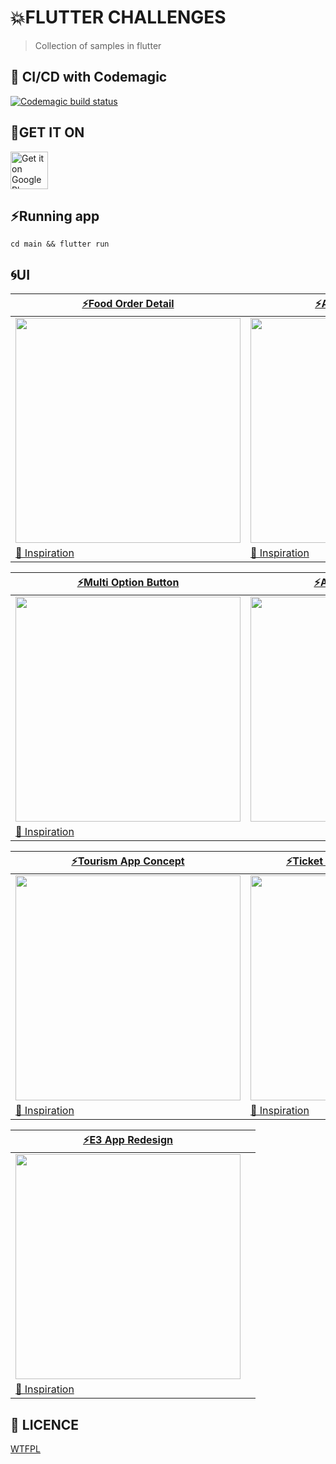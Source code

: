 # 💥FLUTTER CHALLENGES

> Collection of samples in flutter

## 🚀 CI/CD with Codemagic

[![Codemagic build status](https://api.codemagic.io/apps/5d06f17537a0955aad262769/5df938edfd2c8541ccd194d5/status_badge.svg)](https://codemagic.io/apps/5d06f17537a0955aad262769/5df938edfd2c8541ccd194d5/latest_build)

## 📱GET IT ON

<a href='https://play.google.com/store/apps/details?id=com.arleyhr.flutter_challenges&pcampaignid=MKT-Other-global-all-co-prtnr-py-PartBadge-Mar2515-1'><img alt='Get it on Google Play' src='https://play.google.com/intl/en_us/badges/images/generic/en_badge_web_generic.png' height='60'/></a>

## ⚡️Running app

    cd main && flutter run


## 🌀UI


|[⚡️Food Order Detail](lib/apps/restaurant_details_review)|[⚡️App for Collectors](lib/apps/app_for_collectors)|
|--|--|
|<img src='https://res.cloudinary.com/arleyhr/image/upload/v1578174517/flutter/restaurant-reviews_vyzrgd.jpg' width='360' />|<img src='https://res.cloudinary.com/arleyhr/image/upload/v1578174158/flutter/demo-app-for-collectors_wgc5gt.gif' width='360' />
[🌌 Inspiration](https://dribbble.com/shots/6322484-App-for-collectors)|[🌌 Inspiration](https://www.uplabs.com/posts/food-order-detail-page-ui-for-app)|


|[⚡️Multi Option Button](lib/apps/multi_option_flare)| [⚡️Android Whatsapp](lib/apps/android_whatsapp)|
|--|--|
|<img src='https://res.cloudinary.com/arleyhr/image/upload/v1578172556/flutter/menu_rn8xuh.gif' width='360' />|<img src='https://res.cloudinary.com/arleyhr/image/upload/v1578173588/flutter/demo-whatsapp_gfvods.gif' width='360' />
[🌌 Inspiration](https://rive.app/a/danemackier/files/flare/multioptionbutton/preview)|[]()|

|[⚡️Tourism App Concept](lib/apps/travel_app)| [⚡️Ticket Reservation Interaction](lib/apps/ticket_reservation_interaction)|
|--|--|
|<img src='https://res.cloudinary.com/arleyhr/image/upload/v1577809900/flutter/travel-app/demo_bpzzdm.gif' width='360' />|<img src="https://res.cloudinary.com/arleyhr/image/upload/v1578171533/flutter/ticket-reservation-interaction/demo_l9p4hh.gif" width='360'>
[🌌 Inspiration](https://www.uplabs.com/posts/tourism-app-concept)|[🌌 Inspiration](https://www.uplabs.com/posts/ticket-reservation-micro-interaction)|

|[⚡️E3 App Redesign](lib/apps/e3_redesign)||
|--|--|
|<img src='https://res.cloudinary.com/arleyhr/image/upload/v1581188506/flutter/e3_app/demo_qtrqbl.gif' width='360' />|
[🌌 Inspiration](https://dribbble.com/shots/6607470-App-E3-Redesign)||


## 👻 LICENCE
[WTFPL](http://www.wtfpl.net/about/)

